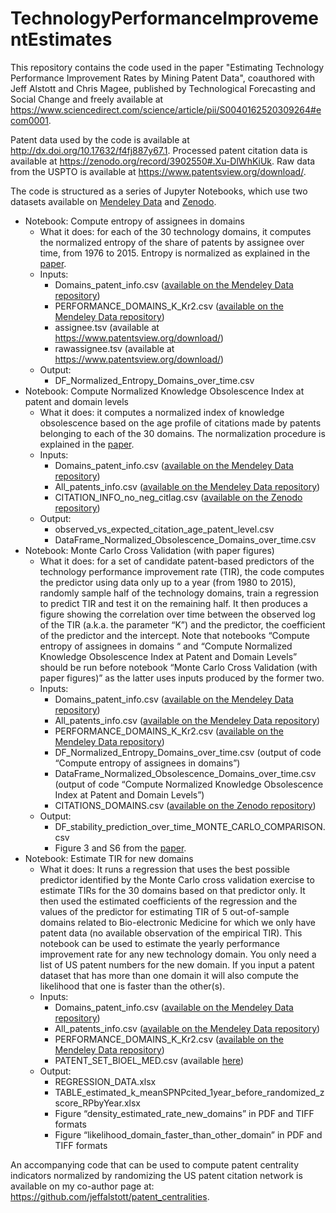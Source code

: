 # TechnologyPerformanceImprovementEstimates
This repository contains the code used in the paper "Estimating Technology Performance Improvement Rates by Mining Patent Data", coauthored with Jeff Alstott and Chris Magee, published by Technological Forecasting and Social Change and freely available at https://www.sciencedirect.com/science/article/pii/S0040162520309264#ecom0001.

Patent data used by the code is available at http://dx.doi.org/10.17632/f4fj887y67.1. Processed patent citation data is available at https://zenodo.org/record/3902550#.Xu-DlWhKiUk. Raw data from the USPTO is available at https://www.patentsview.org/download/.

<p>The code is structured as a series of Jupyter Notebooks, which use two datasets available on <a href="https://data.mendeley.com/datasets/f4fj887y67/1">Mendeley Data</a> and <a href="https://zenodo.org/record/3902550#.Xu-DlWhKiUk">Zenodo</a>.</p>
<ul>
<li>Notebook: Compute entropy of assignees in domains
<ul>
<li>What it does: for each of the 30 technology domains, it computes the normalized entropy of the share of patents by assignee over time, from 1976 to 2015. Entropy is normalized as explained in the <a href="https://www.sciencedirect.com/science/article/pii/S0040162520309264#ecom0001">paper</a>.</li>
<li>Inputs:
<ul>
<li>Domains_patent_info.csv (<a href="https://data.mendeley.com/datasets/f4fj887y67/1">available on the Mendeley Data repository</a>)</li>
<li>PERFORMANCE_DOMAINS_K_Kr2.csv (<a href="https://data.mendeley.com/datasets/f4fj887y67/1">available on the Mendeley Data repository</a>)</li>
<li>assignee.tsv (available at <a href="https://www.patentsview.org/download/">https://www.patentsview.org/download/</a>)</li>
<li>rawassignee.tsv (available at <a href="https://www.patentsview.org/download/">https://www.patentsview.org/download/</a>)</li>
</ul>
</li>
<li>Output:
<ul>
<li>DF_Normalized_Entropy_Domains_over_time.csv</li>
</ul>
</li>
</ul>
</li>
<li>Notebook: Compute Normalized Knowledge Obsolescence Index at patent and domain levels
<ul>
<li>What it does: it computes a normalized index of knowledge obsolescence based on the age profile of citations made by patents belonging to each of the 30 domains. The normalization procedure is explained in the <a href="https://www.sciencedirect.com/science/article/pii/S0040162520309264#ecom0001">paper</a>.</li>
<li>Inputs:
<ul>
<li>Domains_patent_info.csv (<a href="https://data.mendeley.com/datasets/f4fj887y67/1">available on the Mendeley Data repository</a>)</li>
<li>All_patents_info.csv (<a href="https://data.mendeley.com/datasets/f4fj887y67/1">available on the Mendeley Data repository</a>)</li>
<li>CITATION_INFO_no_neg_citlag.csv (<a href="https://zenodo.org/record/3902550#.Xu-DlWhKiUk">available on the Zenodo repository</a>)</li>
</ul>
</li>
<li>Output:
<ul>
<li>observed_vs_expected_citation_age_patent_level.csv</li>
<li>DataFrame_Normalized_Obsolescence_Domains_over_time.csv</li>
</ul>
</li>
</ul>
</li>
<li>Notebook: Monte Carlo Cross Validation (with paper figures)
<ul>
<li>What it does: for a set of candidate patent-based predictors of the technology performance improvement rate (TIR), the code computes the predictor using data only up to a year (from 1980 to 2015), randomly sample half of the technology domains, train a regression to predict TIR and test it on the remaining half. It then produces a figure showing the correlation over time between the observed log of the TIR (a.k.a. the parameter &ldquo;K&rdquo;) and the predictor, the coefficient of the predictor and the intercept. Note that notebooks &ldquo;Compute entropy of assignees in domains &ldquo; and &ldquo;Compute Normalized Knowledge Obsolescence Index at Patent and Domain Levels&rdquo; should be run before notebook &ldquo;Monte Carlo Cross Validation (with paper figures)&rdquo; as the latter uses inputs produced by the former two.</li>
<li>Inputs:
<ul>
<li>Domains_patent_info.csv (<a href="https://data.mendeley.com/datasets/f4fj887y67/1">available on the Mendeley Data repository</a>)</li>
<li>All_patents_info.csv (<a href="https://data.mendeley.com/datasets/f4fj887y67/1">available on the Mendeley Data repository</a>)</li>
<li>PERFORMANCE_DOMAINS_K_Kr2.csv (<a href="https://data.mendeley.com/datasets/f4fj887y67/1">available on the Mendeley Data repository</a>)</li>
<li>DF_Normalized_Entropy_Domains_over_time.csv (output of code &ldquo;Compute entropy of assignees in domains&rdquo;)</li>
<li>DataFrame_Normalized_Obsolescence_Domains_over_time.csv (output of code &ldquo;Compute Normalized Knowledge Obsolescence Index at Patent and Domain Levels&rdquo;)</li>
<li>CITATIONS_DOMAINS.csv (<a href="https://zenodo.org/record/3902550#.Xu-DlWhKiUk">available on the Zenodo repository</a>)</li>
</ul>
</li>
<li>Output:
<ul>
<li>DF_stability_prediction_over_time_MONTE_CARLO_COMPARISON.csv</li>
<li>Figure 3 and S6 from the <a href="https://www.sciencedirect.com/science/article/pii/S0040162520309264#ecom0001">paper</a>.</li>
</ul>
</li>
</ul>
</li>
<li>Notebook: Estimate TIR for new domains
<ul>
<li>What it does: It runs a regression that uses the best possible predictor identified by the Monte Carlo cross validation exercise to estimate TIRs for the 30 domains based on that predictor only. It then used the estimated coefficients of the regression and the values of the predictor for estimating TIR of 5 out-of-sample domains related to Bio-electronic Medicine for which we only have patent data (no available observation of the empirical TIR). This notebook can be used to estimate the yearly performance improvement rate for any new technology domain. You only need a list of US patent numbers for the new domain. If you input a patent dataset that has more than one domain it will also compute the likelihood that one is faster than the other(s).</li>
<li>Inputs:
<ul>
<li>Domains_patent_info.csv (<a href="https://data.mendeley.com/datasets/f4fj887y67/1">available on the Mendeley Data repository</a>)</li>
<li>All_patents_info.csv (<a href="https://data.mendeley.com/datasets/f4fj887y67/1">available on the Mendeley Data repository</a>)</li>
<li>PERFORMANCE_DOMAINS_K_Kr2.csv (<a href="https://data.mendeley.com/datasets/f4fj887y67/1">available on the Mendeley Data repository</a>)</li>
<li>PATENT_SET_BIOEL_MED.csv (available <a href="https://www.dropbox.com/s/wmj7968li4137wr/PATENT_SET_BIOEL_MED.csv?dl=0">here</a>)</li>
</ul>
</li>
<li>Output:
<ul>
<li>REGRESSION_DATA.xlsx</li>
<li>TABLE_estimated_k_meanSPNPcited_1year_before_randomized_zscore_RPbyYear.xlsx</li>
<li>Figure &ldquo;density_estimated_rate_new_domains&rdquo; in PDF and TIFF formats</li>
<li>Figure &ldquo;likelihood_domain_faster_than_other_domain&rdquo; in PDF and TIFF formats</li>
</ul>
</li>
</ul>
</li>
</ul>
<p>An accompanying code that can be used to compute patent centrality indicators normalized by randomizing the US patent citation network is available on my co-author page at: <a href="https://github.com/jeffalstott/patent_centralities">https://github.com/jeffalstott/patent_centralities</a>.</p>
